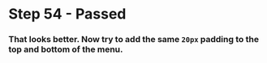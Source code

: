 # Step 54 - Passed

### That looks better. Now try to add the same `20px` padding to the top and bottom of the menu.